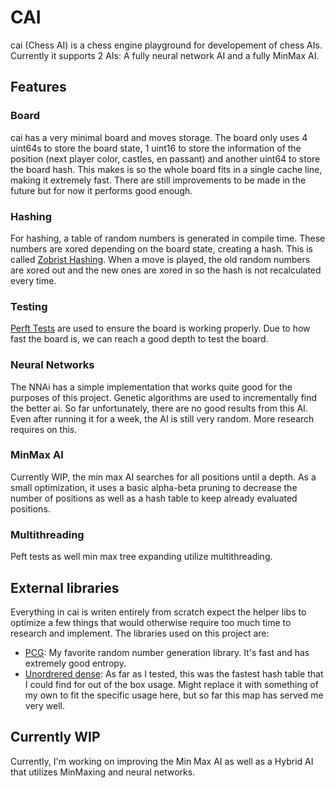# CAI
cai (Chess AI) is a chess engine playground for developement of chess AIs. Currently it supports 2 AIs: A fully neural network AI and a fully MinMax AI.

## Features
### Board
cai has a very minimal board and moves storage. The board only uses 4 uint64s to store the board state, 1 uint16 to store the information of the position (next player color, castles, en passant) and another uint64 to store the board hash. This makes is so the whole board fits in a single cache line, making it extremely fast. There are still improvements to be made in the future but for now it performs good enough.

### Hashing
For hashing, a table of random numbers is generated in compile time. These numbers are xored depending on the board state, creating a hash. This is called [Zobrist Hashing](https://en.wikipedia.org/wiki/Zobrist_hashing). When a move is played, the old random numbers are xored out and the new ones are xored in so the hash is not recalculated every time.

### Testing
[Perft Tests](https://www.chessprogramming.org/Perft_Results) are used to ensure the board is working properly. Due to how fast the board is, we can reach a good depth to test the board.

### Neural Networks
The NNAi has a simple implementation that works quite good for the purposes of this project. Genetic algorithms are used to incrementally find the better ai. So far unfortunately, there are no good results from this AI. Even after running it for a week, the AI is still very random. More research requires on this.

### MinMax AI
Currently WIP, the min max AI searches for all positions until a depth. As a small optimization, it uses a basic alpha-beta pruning to decrease the number of positions as well as a hash table to keep already evaluated positions.

### Multithreading
Peft tests as well min max tree expanding utilize multithreading.

## External libraries
Everything in cai is writen entirely from scratch expect the helper libs to optimize a few things that would otherwise require too much time to research and implement. The libraries used on this project are:
- [PCG](https://pcg-random.org/): My favorite random number generation library. It's fast and has extremely good entropy.
- [Unordrered dense](https://github.com/martinus/unordered_dense): As far as I tested, this was the fastest hash table that I could find for out of the box usage. Might replace it with something of my own to fit the specific usage here, but so far this map has served me very well.

## Currently WIP
Currently, I'm working on improving the Min Max AI as well as a Hybrid AI that utilizes MinMaxing and neural networks.
